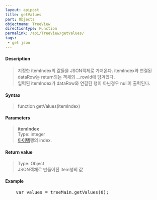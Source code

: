 ```yaml
---
layout: apipost
title: getValues
part: Objects
objectname: TreeView
directiontype: Function
permalink: /api/TreeView/getValues/
tags:
 - get json
---
```



#### Description

> 지정한 itemIndex의 값들을 JSON객체로 가져온다. itemIndex와 연결된 dataRow는 return되는 객체의 __rowId에 담겨있다.  
> 입력된 itemIndex가 dataRow와 연결된 행이 아닌경우 null이 출력된다.  

#### Syntax

> function getValues(itemIndex)  

#### Parameters

> **itemIndex**  
> Type: integer  
> [아이템](/api/features/Grid%20Item/)행의 index.

#### Return value

> Type: Object  
> JSON객체로 만들어진 item행의 값  

#### Example

<pre class="prettyprint">
    var values = treeMain.getValues(0);
</pre>
